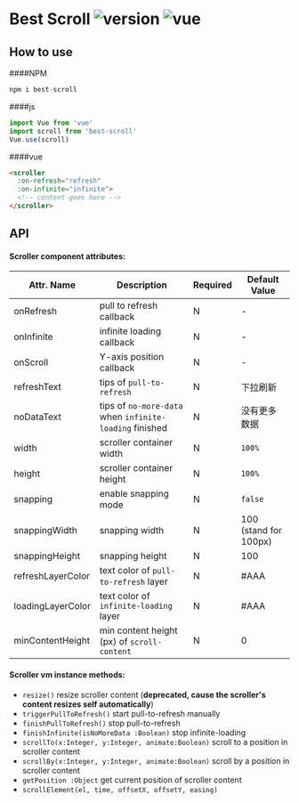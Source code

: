 # Best Scroll ![version](https://img.shields.io/badge/version-%20v2.2.0%20-green.svg) ![vue](https://img.shields.io/badge/vue-%20v2.1%20-green.svg) 

## How to use

####NPM
```js
npm i best-scroll
```
####js
```js
import Vue from 'vue'
import scroll from 'best-scroll'
Vue.use(scroll)
```

####vue
```html
<scroller 
  :on-refresh="refresh"
  :on-infinite="infinite">
  <!-- content goes here -->
</scroller>
```

## API

#### Scroller component attributes:

| Attr. Name | Description | Required | Default Value |
|-----|-----|-----|-----|
| onRefresh | pull to refresh callback | N | - |
| onInfinite | infinite loading callback | N | - |
| onScroll | Y-axis position callback | N | - |
| refreshText | tips of `pull-to-refresh` | N | 下拉刷新 |
| noDataText | tips of `no-more-data` when `infinite-loading` finished | N | 没有更多数据 |
| width | scroller container width | N | `100%` |
| height | scroller container height | N | `100%` |
| snapping | enable snapping mode | N | `false` |
| snappingWidth | snapping width | N | 100 (stand for 100px) |
| snappingHeight | snapping height | N | 100 |
| refreshLayerColor | text color of `pull-to-refresh` layer | N | #AAA |
| loadingLayerColor | text color of `infinite-loading` layer | N | #AAA |
| minContentHeight | min content height (px) of `scroll-content` | N | 0 |

#### Scroller vm instance methods:

- `resize()` resize scroller content (**deprecated, cause the scroller's content resizes self automatically**)
- `triggerPullToRefresh()` start pull-to-refresh manually
- `finishPullToRefresh()` stop pull-to-refresh
- `finishInfinite(isNoMoreData :Boolean)` stop infinite-loading
- `scrollTo(x:Integer, y:Integer, animate:Boolean)` scroll to a position in scroller content
- `scrollBy(x:Integer, y:Integer, animate:Boolean)` scroll by a position in scroller content
- `getPosition :Object` get current position of scroller content
- `scrollElement(el, time, offsetX, offsetY, easing)` 
